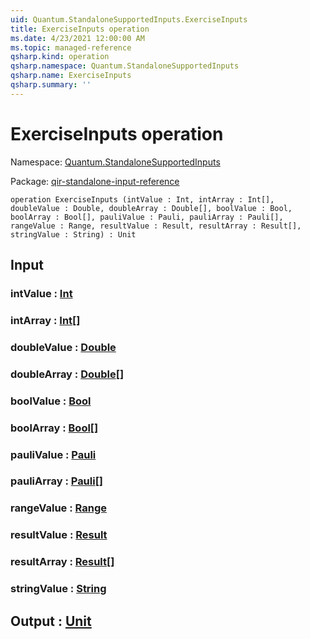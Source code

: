 ```yaml
---
uid: Quantum.StandaloneSupportedInputs.ExerciseInputs
title: ExerciseInputs operation
ms.date: 4/23/2021 12:00:00 AM
ms.topic: managed-reference
qsharp.kind: operation
qsharp.namespace: Quantum.StandaloneSupportedInputs
qsharp.name: ExerciseInputs
qsharp.summary: ''
---
```


# ExerciseInputs operation

Namespace: [Quantum.StandaloneSupportedInputs](xref:Quantum.StandaloneSupportedInputs)

Package: [qir-standalone-input-reference](https://nuget.org/packages/qir-standalone-input-reference)




```qsharp
operation ExerciseInputs (intValue : Int, intArray : Int[], doubleValue : Double, doubleArray : Double[], boolValue : Bool, boolArray : Bool[], pauliValue : Pauli, pauliArray : Pauli[], rangeValue : Range, resultValue : Result, resultArray : Result[], stringValue : String) : Unit
```


## Input

### intValue : [Int](xref:microsoft.quantum.qsharp.valueliterals#int-literals)




### intArray : [Int](xref:microsoft.quantum.qsharp.valueliterals#int-literals)[]




### doubleValue : [Double](xref:microsoft.quantum.qsharp.valueliterals#double-literals)




### doubleArray : [Double](xref:microsoft.quantum.qsharp.valueliterals#double-literals)[]




### boolValue : [Bool](xref:microsoft.quantum.qsharp.valueliterals#bool-literals)




### boolArray : [Bool](xref:microsoft.quantum.qsharp.valueliterals#bool-literals)[]




### pauliValue : [Pauli](xref:microsoft.quantum.qsharp.valueliterals#pauli-literals)




### pauliArray : [Pauli](xref:microsoft.quantum.qsharp.valueliterals#pauli-literals)[]




### rangeValue : [Range](xref:microsoft.quantum.qsharp.valueliterals#range-literals)




### resultValue : [Result](xref:microsoft.quantum.qsharp.valueliterals#result-literal)




### resultArray : [Result](xref:microsoft.quantum.qsharp.valueliterals#result-literal)[]




### stringValue : [String](xref:microsoft.quantum.qsharp.valueliterals#string-literals)





## Output : [Unit](xref:microsoft.quantum.qsharp.valueliterals#unit-literal)

